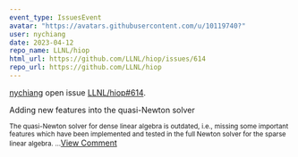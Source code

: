 ```yaml
---
event_type: IssuesEvent
avatar: "https://avatars.githubusercontent.com/u/10119740?"
user: nychiang
date: 2023-04-12
repo_name: LLNL/hiop
html_url: https://github.com/LLNL/hiop/issues/614
repo_url: https://github.com/LLNL/hiop
---
```


<a href='https://github.com/nychiang' target='_blank'>nychiang</a> open issue <a href='https://github.com/LLNL/hiop/issues/614' target='_blank'>LLNL/hiop#614</a>.

<p>Adding new features into the quasi-Newton solver</p><small>The quasi-Newton solver for dense linear algebra is outdated, i.e., missing some important features which have been implemented and tested in the full Newton solver for the sparse linear algebra....</small><a href='https://github.com/LLNL/hiop/issues/614' target='_blank'>View Comment</a>